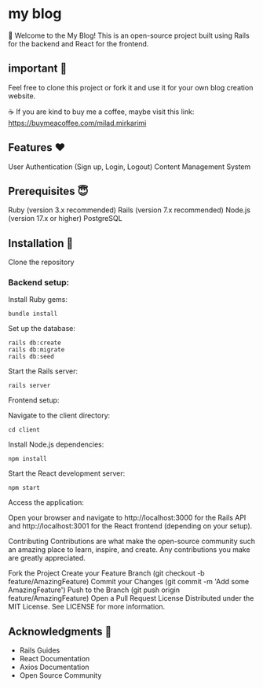 # my blog

🚀 Welcome to the My Blog! This is an open-source project built using Rails for the backend and React for the frontend.

## important 🚨
Feel free to clone this project or fork it and use it for your own blog creation website.

☕️ If you are kind to buy me a coffee, maybe visit this link: https://buymeacoffee.com/milad.mirkarimi

## Features ❤️
User Authentication (Sign up, Login, Logout)
Content Management System

## Prerequisites 😇
Ruby (version 3.x recommended)
Rails (version 7.x recommended)
Node.js (version 17.x or higher)
PostgreSQL

## Installation 🦿
Clone the repository

### Backend setup:

Install Ruby gems:

```
bundle install
```
Set up the database:
```
rails db:create
rails db:migrate
rails db:seed
```
Start the Rails server:
```
rails server
```
Frontend setup:

Navigate to the client directory:

```
cd client
```
Install Node.js dependencies:

```
npm install
```

Start the React development server:
```
npm start
```
Access the application:

Open your browser and navigate to http://localhost:3000 for the Rails API and http://localhost:3001 for the React frontend (depending on your setup).

Contributing
Contributions are what make the open-source community such an amazing place to learn, inspire, and create. Any contributions you make are greatly appreciated.

Fork the Project
Create your Feature Branch (git checkout -b feature/AmazingFeature)
Commit your Changes (git commit -m 'Add some AmazingFeature')
Push to the Branch (git push origin feature/AmazingFeature)
Open a Pull Request
License
Distributed under the MIT License. See LICENSE for more information.

## Acknowledgments 🙏
 - Rails Guides
 - React Documentation
 - Axios Documentation
 - Open Source Community
